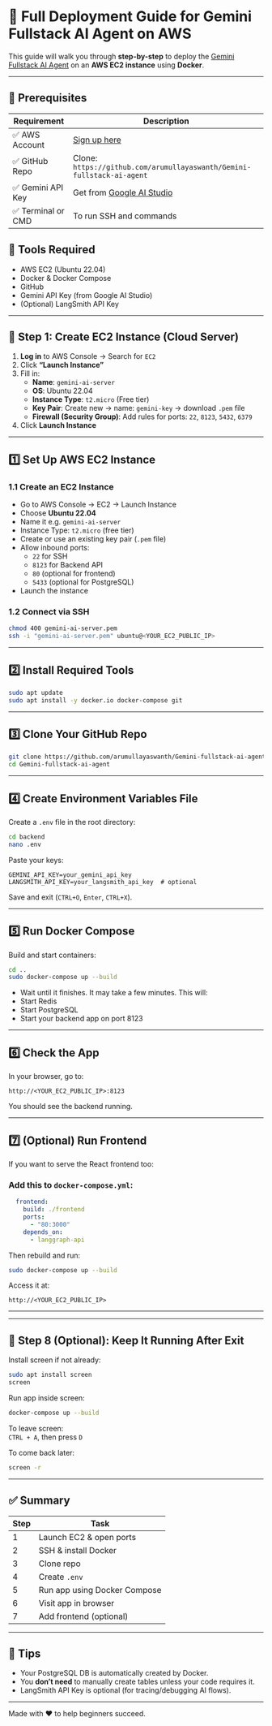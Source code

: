 

# 🚀 Full Deployment Guide for Gemini Fullstack AI Agent on AWS


This guide will walk you through **step-by-step** to deploy the [Gemini Fullstack AI Agent](https://github.com/arumullayaswanth/Gemini-fullstack-ai-agent) on an **AWS EC2 instance** using **Docker**.

---

## 🧰 Prerequisites

| Requirement | Description |
|-------------|-------------|
| ✅ AWS Account | [Sign up here](https://aws.amazon.com) |
| ✅ GitHub Repo | Clone: `https://github.com/arumullayaswanth/Gemini-fullstack-ai-agent` |
| ✅ Gemini API Key | Get from [Google AI Studio](https://aistudio.google.com/app/apikey) |
| ✅ Terminal or CMD | To run SSH and commands |

## 🧰 Tools Required
- AWS EC2 (Ubuntu 22.04)
- Docker & Docker Compose
- GitHub
- Gemini API Key (from Google AI Studio)
- (Optional) LangSmith API Key

---

## 🧱 Step 1: Create EC2 Instance (Cloud Server)

1. **Log in** to AWS Console → Search for `EC2`
2. Click **“Launch Instance”**
3. Fill in:
   - **Name**: `gemini-ai-server`
   - **OS**: Ubuntu 22.04
   - **Instance Type**: `t2.micro` (Free tier)
   - **Key Pair**: Create new → name: `gemini-key` → download `.pem` file
   - **Firewall (Security Group)**: Add rules for ports: `22`, `8123`, `5432`, `6379`
4. Click **Launch Instance**

---


## 1️⃣ Set Up AWS EC2 Instance

### 1.1 Create an EC2 Instance
- Go to AWS Console → EC2 → Launch Instance
- Choose **Ubuntu 22.04**
- Name it e.g. `gemini-ai-server`
- Instance Type: `t2.micro` (free tier)
- Create or use an existing key pair (`.pem` file)
- Allow inbound ports:
  - `22` for SSH
  - `8123` for Backend API
  - `80` (optional for frontend)
  - `5433` (optional for PostgreSQL)
- Launch the instance

### 1.2 Connect via SSH
```bash
chmod 400 gemini-ai-server.pem
ssh -i "gemini-ai-server.pem" ubuntu@<YOUR_EC2_PUBLIC_IP>
```

---

## 2️⃣ Install Required Tools

```bash
sudo apt update
sudo apt install -y docker.io docker-compose git
```

---

## 3️⃣ Clone Your GitHub Repo

```bash
git clone https://github.com/arumullayaswanth/Gemini-fullstack-ai-agent.git
cd Gemini-fullstack-ai-agent
```

---

## 4️⃣ Create Environment Variables File

Create a `.env` file in the root directory:

```bash
cd backend
nano .env
```

Paste your keys:

```env
GEMINI_API_KEY=your_gemini_api_key
LANGSMITH_API_KEY=your_langsmith_api_key  # optional
```

Save and exit (`CTRL+O`, `Enter`, `CTRL+X`).

---

## 5️⃣ Run Docker Compose

Build and start containers:

```bash
cd ..
sudo docker-compose up --build
```
- Wait until it finishes. It may take a few minutes.
This will:
- Start Redis
- Start PostgreSQL
- Start your backend app on port 8123

---

## 6️⃣ Check the App

In your browser, go to:

```
http://<YOUR_EC2_PUBLIC_IP>:8123
```

You should see the backend running.

---

## 7️⃣ (Optional) Run Frontend

If you want to serve the React frontend too:

### Add this to `docker-compose.yml`:
```yaml
  frontend:
    build: ./frontend
    ports:
      - "80:3000"
    depends_on:
      - langgraph-api
```

Then rebuild and run:
```bash
sudo docker-compose up --build
```

Access it at:
```
http://<YOUR_EC2_PUBLIC_IP>
```

---

---

## 🎯 Step 8 (Optional): Keep It Running After Exit

Install screen if not already:

```bash
sudo apt install screen
screen
```

Run app inside screen:

```bash
docker-compose up --build
```

To leave screen:  
`CTRL + A`, then press `D`

To come back later:

```bash
screen -r
```

---

## ✅ Summary

| Step | Task |
|------|------|
| 1 | Launch EC2 & open ports |
| 2 | SSH & install Docker |
| 3 | Clone repo |
| 4 | Create `.env` |
| 5 | Run app using Docker Compose |
| 6 | Visit app in browser |
| 7 | Add frontend (optional) |

---

## 🔑 Tips
- Your PostgreSQL DB is automatically created by Docker.
- You **don’t need** to manually create tables unless your code requires it.
- LangSmith API Key is optional (for tracing/debugging AI flows).

---

Made with ❤️ to help beginners succeed.
